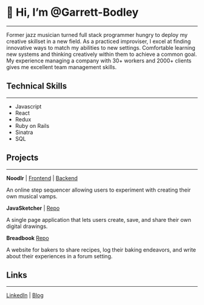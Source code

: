 # 👋 Hi, I’m @Garrett-Bodley
---
Former jazz musician turned full stack programmer hungry to deploy my creative skillset in a new field.  As a practiced improviser, I excel at finding innovative ways to match my abilities to new settings. Comfortable learning new systems and thinking creatively within them to achieve a common goal. My experience managing a company with 30+ workers and 2000+ clients gives me excellent team management skills. 

## Technical Skills
---
* Javascript
* React
* Redux
* Ruby on Rails
* Sinatra
* SQL

## Projects
---
**Noodlr** | [Frontend](https://github.com/Garrett-Bodley/noodlr-frontend) | [Backend](https://github.com/Garrett-Bodley/noodlr-backend)

An online step sequencer allowing users to experiment with creating their own musical vamps.

**JavaSketcher** | [Repo](https://github.com/Garrett-Bodley/JavaSketcher)

A single page application that lets users create, save, and share their own digital drawings.

**Breadbook** [Repo](https://github.com/Garrett-Bodley/BreadBook)

A website for bakers to share recipes, log their baking endeavors, and write about their experiences in a forum setting.

## Links
---
[LinkedIn](https://www.linkedin.com/in/garrett-bodley/) | [Blog](https://garrett-bodley.medium.com/)
